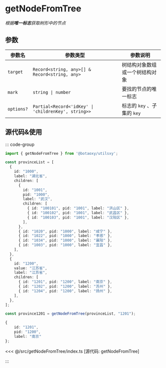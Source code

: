 # getNodeFromTree

_根据**唯一标志**获取树形中的节点_

## 参数

| 参数名     | 参数类型                                              | 参数说明                       |
| ---------- | ----------------------------------------------------- | ------------------------------ |
| `target`   | `Record<string, any>[] & Record<string, any>` | 树结构对象数组或一个树结构对象 |
| `mark`     | `string \| number`                                    | 要找的节点的唯一标志           |
| `options?` | `Partial<Record<'idKey' \| 'childrenKey', string>>`   | 标志的 `key` 、子集的 `key`    |

## 源代码&使用

::: code-group

```ts [使用]
import { getNodeFromTree } from '@botaoxy/utilsxy';

const provinceList = [
  {
    id: "1000",
    label: "湖北省",
    children: [
      {
        id: "1001",
        pid: "1000",
        label: "武汉",
        children: [
          { id: "100101", pid: "1001", label: "洪山区" },
          { id: "100102", pid: "1001", label: "武昌区" },
          { id: "100103", pid: "1001", label: "汉阳区" },
        ],
      },
      { id: "1020", pid: "1000", label: "咸宁" },
      { id: "1022", pid: "1000", label: "孝感" },
      { id: "1034", pid: "1000", label: "襄阳" },
      { id: "1003", pid: "1000", label: "宜昌" },
    ],
  },
  {
    id: "1200",
    value: "江苏省",
    label: "江苏省",
    children: [
      { id: "1201", pid: "1200", label: "南京" },
      { id: "1202", pid: "1200", label: "苏州" },
      { id: "1204", pid: "1200", label: "扬州" },
    ],
  },
];

const province1201 = getNodeFromTree(provinceList, "1201");

{
    id: "1201",
    pid: "1200",
    label: "南京"
};
```

<<< @/src/getNodeFromTree/index.ts [源代码: getNodeFromTree]

:::
